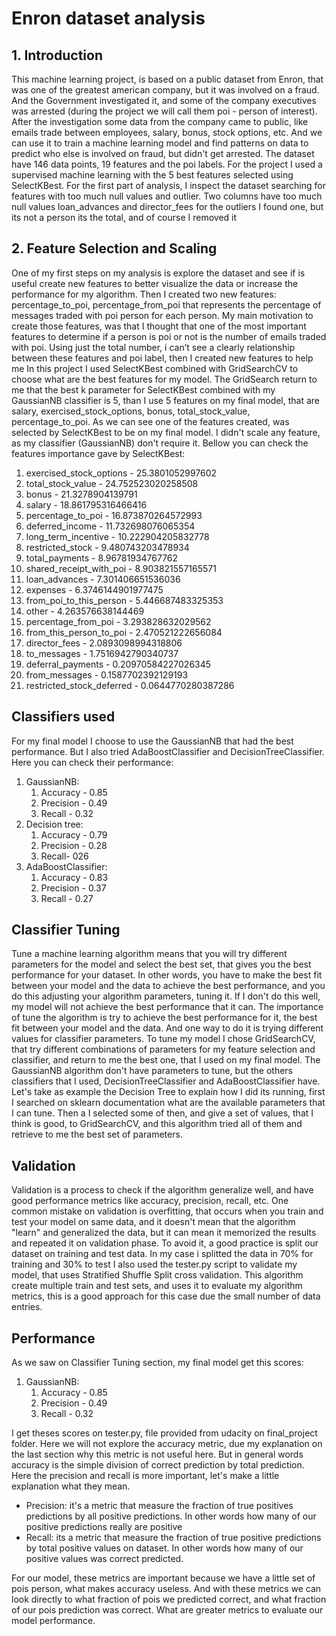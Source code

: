 # Enron dataset analysis
## 1. Introduction
This machine learning project, is based on a public dataset from Enron, that was one of the greatest american company, but it was involved on a fraud. And the Government investigated it, and some of the company executives was arrested (during the project we will call them poi - person of interest). After the investigation some data from the company came to public, like emails trade between employees, salary, bonus, stock options, etc. And we can use it to train a machine learning model and find patterns on data to predict who else is involved on fraud, but didn't get arrested.
The dataset have 146 data points, 19 features and the poi labels. For the project I used a supervised machine learning with the 5 best features selected using SelectKBest. For the first part of analysis, I inspect the dataset searching for features with too much null values and outlier. Two columns have too much null values loan_advances and director_fees for the outliers I found one, but its not a person its the total, and of course I removed it

## 2. Feature Selection and Scaling
One of my first steps on my analysis is explore the dataset and see if is useful create new features to better visualize the data or increase the performance for my algorithm. Then I created two new features: percentage_to_poi, percentage_from_poi that represents the percentage of messages traded with poi person for each person. My main motivation to create those features, was that I thought that one of the most important features to determine if a person is poi or not is the number of emails traded with poi. Using just the total number, i can’t see a clearly relationship between these features and poi label, then I created new features to help me
In this project I used SelectKBest combined with GridSearchCV to choose what are the best features for my model. The GridSearch return to me that the best k parameter for SelectKBest combined with my GaussianNB classifier is 5, than I use 5 features on my final model, that are salary,  exercised_stock_options, bonus, total_stock_value, percentage_to_poi. As we can see one of the features created, was selected by SelectKBest to be on my final model.
I didn't scale any feature, as my classifier (GaussianNB) don't require it.
Bellow you can check the features importance gave by SelectKBest:
1. exercised_stock_options - 25.3801052997602
1. total_stock_value - 24.752523020258508
1. bonus - 21.3278904139791
1. salary - 18.861795316466416
1. percentage_to_poi - 16.873870264572993
1. deferred_income - 11.732698076065354
1. long_term_incentive - 10.222904205832778
1. restricted_stock - 9.480743203478934
1. total_payments - 8.96781934767762
1. shared_receipt_with_poi - 8.903821557165571
1. loan_advances - 7.301406651536036
1. expenses - 6.3746144901977475
1. from_poi_to_this_person - 5.446687483325353
1. other - 4.263576638144469
1. percentage_from_poi - 3.293828632029562
1. from_this_person_to_poi - 2.470521222656084
1. director_fees - 2.0893098994318806
1. to_messages - 1.7516942790340737
1. deferral_payments - 0.20970584227026345
1. from_messages - 0.1587702392129193
1. restricted_stock_deferred - 0.0644770280387286

## Classifiers used
For my final model I choose to use the GaussianNB that had the best performance. But I also tried AdaBoostClassifier and DecisionTreeClassifier. Here you can check their performance:
1. GaussianNB:
    1. Accuracy - 0.85
    1. Precision - 0.49
    1. Recall - 0.32
1. Decision tree:
    1. Accuracy - 0.79
    1. Precision - 0.28
    1. Recall- 026
1. AdaBoostClassifier:
    1. Accuracy - 0.83
    1. Precision - 0.37
    1. Recall - 0.27

## Classifier Tuning
Tune a machine learning algorithm means that you will try different parameters for the model and select the best set, that gives you the best performance for your dataset. In other words, you have to make the best fit between your model and the data to achieve the best performance, and you do this adjusting your algorithm parameters, tuning it. If I don't do this well, my model will not achieve the best performance that it can.
The importance of tune the algorithm is try to achieve the best performance for it, the best fit between your model and the data. And one way to do it is trying different values for classifier parameters.
To tune my model I chose GridSearchCV, that try different combinations of parameters for my feature selection and classifier, and return to me the best one, that I used on my final model.
The GaussianNB algorithm don't have parameters to tune, but the others classifiers that I used, DecisionTreeClassifier and AdaBoostClassifier have. Let's take as example the Decision Tree to explain how I did its running, first I searched on sklearn documentation what are the available parameters that I can tune. Then a I selected some of then, and give a set of values, that I think is good, to GridSearchCV, and this algorithm tried all of them and retrieve to me the best set of parameters.

## Validation
Validation is a process to check if the algorithm generalize well, and have good performance metrics like accuracy, precision, recall, etc. One common mistake on validation is overfitting, that occurs when you train and test your model on same data, and it doesn't mean that the algorithm "learn" and generalized the data, but it can mean it memorized the results and repeated it on validation phase. To avoid it, a good practice is split our dataset on training and test data. In my case i splitted the data in 70% for training and 30% to test
I also used the tester.py script to validate my model, that uses Stratified Shuffle Split cross validation. This algorithm create multiple train and test sets, and uses it to evaluate my algorithm metrics, this is a good approach for this case due the small number of data entries.

## Performance
As we saw on Classifier Tuning section, my final model get this scores:
1. GaussianNB:
    1. Accuracy - 0.85
    1. Precision - 0.49
    1. Recall - 0.32

I get theses scores on tester.py, file provided from udacity on final_project folder. Here we will not explore the accuracy metric, due my explanation on the last section why this metric is not useful here. But in general words accuracy is the simple division of correct prediction by total prediction.
Here the precision and recall is more important, let's make a little explanation what they mean.
* Precision: it's a metric that measure the fraction of true positives predictions by all positive predictions. In other words how many of our positive predictions really are positive
* Recall: its a metric that measure the fraction of true positive predictions by total positive values on dataset. In other words how many of our positive values was correct predicted.

For our model, these metrics are important because we have a little set of pois person, what makes accuracy useless. And with these metrics we can look directly to what fraction of pois we predicted correct, and what fraction of our pois prediction was correct. What are greater metrics to evaluate our model performance.


